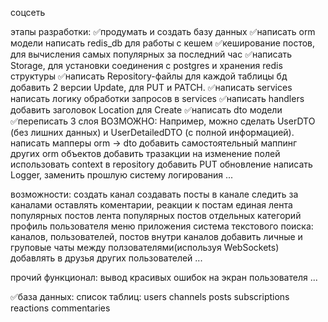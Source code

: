 соцсеть

этапы разработки:
    ✅продумать и создать базу данных
    ✅написать orm модели
    написать redis_db для работы с кешем
        ✅кеширование постов, для вычисления самых популярных за последний час
    ✅написать Storage, для установки соединения с postgres и хранения redis структуры
    ✅написать Repository-файлы для каждой таблицы бд
        добавить 2 версии Update, для PUT и PATCH.
    ✅написать services
        написать логику обработки запросов в services
    ✅написать handlers
        добавить заголовок Location для Create
    ✅написать dto модели
    ✅переписать 3 слоя
            ВОЗМОЖНО: Например, можно сделать UserDTO (без лишних данных) и UserDetailedDTO (с полной информацией).
    написать мапперы orm -> dto
        добавить самостоятельный маппинг других orm объектов
    добавить тразакции на изменение полей
    использовать context в repository
    добавить PUT обновление
    написать Logger, заменить прошлую систему логирования
    ...

возможности:
    создать канал
    создавать посты в канале
    следить за каналами
    оставлять коментарии, реакции к постам
    единая лента популярных постов
    лента популярных постов отдельных категорий
    профиль пользователя
    меню приложения
    система текстового поиска: каналов, пользователей, постов внутри каналов
    добавить личные и груповые чаты между ползователями(используя WebSockets)
    добавлять в друзья других пользователей
    ...

прочий функционал:
    вывод красивых ошибок на экран пользователя
    ...

✅база данных:
    список таблиц:
        users
        channels
        posts
        subscriptions
        reactions
        commentaries